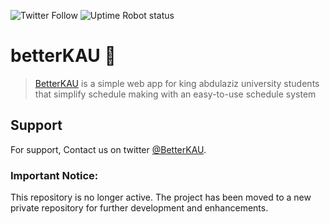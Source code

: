 ![Twitter Follow](https://img.shields.io/twitter/follow/BetterKAU?style=social)
![Uptime Robot status](https://img.shields.io/uptimerobot/status/m793874182-4538701158d690bdb8a09470)


# betterKAU 📅
> [BetterKAU](https://betterkau.com) is a simple web app for king abdulaziz university students that simplify schedule making with an easy-to-use schedule system


## Support

For support, Contact us on twitter [@BetterKAU](https://twitter.com/betterkau).



### **Important Notice:**
This repository is no longer active. The project has been moved to a new private repository for further development and enhancements.
